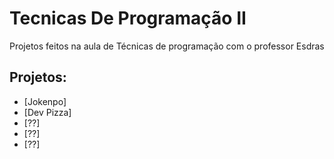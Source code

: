  # Tecnicas De Programação II
 
 Projetos feitos na aula de Técnicas de programação com o professor Esdras
 
 ## Projetos:

- [Jokenpo]
- [Dev Pizza]
- [??] 
- [??] 
- [??] 

